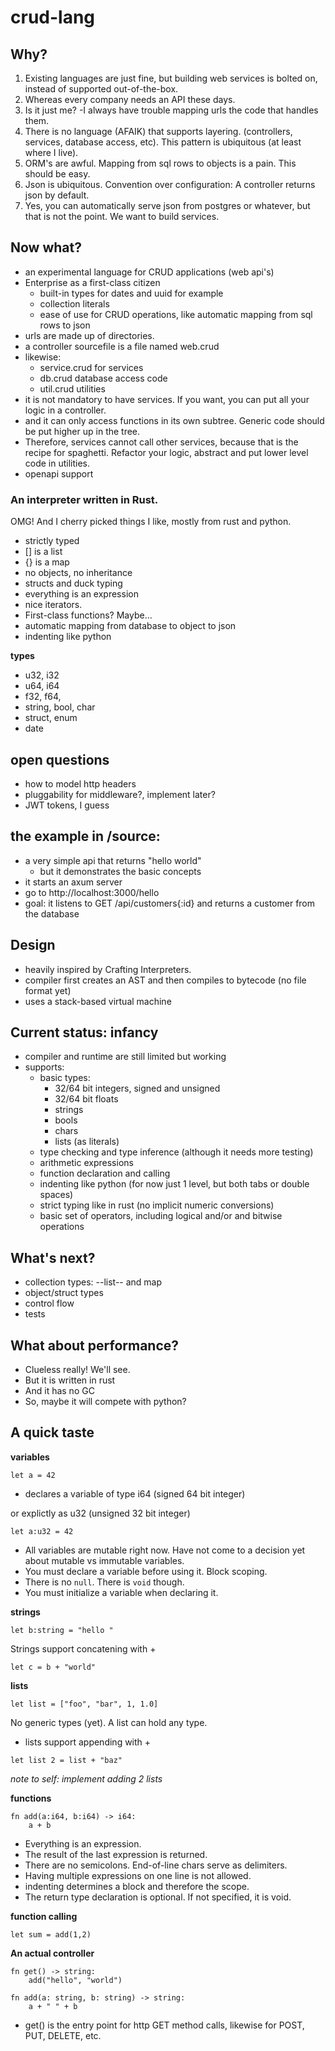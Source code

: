 # crud-lang

## Why?
1. Existing languages are just fine, but building web services is bolted on, instead of supported out-of-the-box.
2. Whereas every company needs an API these days. 
3. Is it just me? -I always have trouble mapping urls the code that handles them.
4. There is no language (AFAIK) that supports layering. (controllers, services, database access, etc). This pattern is ubiquitous (at least where I live). 
5. ORM's are awful. Mapping from sql rows to objects is a pain. This should be easy.
6. Json is ubiquitous. Convention over configuration: A controller returns json by default.
7. Yes, you can automatically serve json from postgres or whatever, but that is not the point. We want to build services.
   
## Now what?
- an experimental language for CRUD applications (web api's)
- Enterprise as a first-class citizen
  - built-in types for dates and uuid for example
  - collection literals
  - ease of use for CRUD operations, like automatic mapping from sql rows to json
- urls are made up of directories. 
- a controller sourcefile is a file named web.crud
- likewise:
    - service.crud for services
    - db.crud database access code 
    - util.crud utilities
- it is not mandatory to have services. If you want, you can put all your logic in a controller.
- and it can only access functions in its own subtree. Generic code should be put higher up in the tree.
- Therefore, services cannot call other services, because that is the recipe for spaghetti. Refactor your logic, abstract and put lower level code in utilities.
- openapi support

### An interpreter written in Rust. 
OMG!
And I cherry picked things I like, mostly from rust and python. 
  - strictly typed
  - [] is a list
  - {} is a map
  - no objects, no inheritance
  - structs and duck typing
  - everything is an expression
  - nice iterators.
  - First-class functions? Maybe...
  - automatic mapping from database to object to json
  - indenting like python

**types**

- u32, i32
- u64, i64
- f32, f64,
- string, bool, char
- struct, enum
- date

## open questions
- how to model http headers
- pluggability for middleware?, implement later?
- JWT tokens, I guess

## the example in /source:
- a very simple api that returns "hello world"
  - but it demonstrates the basic concepts
- it starts an axum server
- go to http://localhost:3000/hello
- goal: it listens to GET /api/customers{:id} and returns a customer from the database

## Design
* heavily inspired by Crafting Interpreters. 
* compiler first creates an AST and then compiles to bytecode (no file format yet)
* uses a stack-based virtual machine

## Current status: infancy
* compiler and runtime are still limited but working
* supports:
  * basic types:
    * 32/64 bit integers, signed and unsigned
    * 32/64 bit floats
    * strings
    * bools
    * chars
    * lists (as literals)
  * type checking and type inference (although it needs more testing)
  * arithmetic expressions
  * function declaration and calling
  * indenting like python (for now just 1 level, but both tabs or double spaces)
  * strict typing like in rust (no implicit numeric conversions)
  * basic set of operators, including logical and/or and bitwise operations
  
## What's next?
- collection types: --list-- and map
- object/struct types
- control flow
- tests

## What about performance?
* Clueless really! We'll see.
* But it is written in rust
* And it has no GC
* So, maybe it will compete with python?

## A quick taste
**variables**
```
let a = 42
```
* declares a variable of type i64 (signed 64 bit integer)

or explictly as u32 (unsigned 32 bit integer)
```
let a:u32 = 42
```

* All variables are mutable right now. Have not come to a decision yet about mutable vs immutable variables.
* You must declare a variable before using it. Block scoping.
* There is no ```null```. There is ```void``` though.
* You must initialize a variable when declaring it.

**strings**
```
let b:string = "hello "
```
Strings support concatening with +
```
let c = b + "world"
```

**lists**
```
let list = ["foo", "bar", 1, 1.0]
```
No generic types (yet). A list can hold any type.
* lists support appending with + 
```
let list 2 = list + "baz"
```
_note to self: implement adding 2 lists_

**functions**
```
fn add(a:i64, b:i64) -> i64:
    a + b
```
* Everything is an expression. 
* The result of the last expression is returned.
* There are no semicolons. End-of-line chars serve as delimiters.
* Having multiple expressions on one line is not allowed.
* indenting determines a block and therefore the scope.
* The return type declaration is optional. If not specified, it is void.

**function calling**
```
let sum = add(1,2)
```

**An actual controller**
```
fn get() -> string:
    add("hello", "world")

fn add(a: string, b: string) -> string:
    a + " " + b
```
* get() is the entry point for http GET method calls, likewise for POST, PUT, DELETE, etc.
